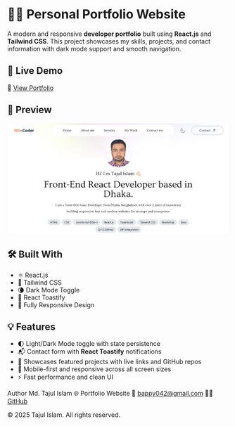 # 👨‍💻 Personal Portfolio Website

A modern and responsive **developer portfolio** built using **React.js** and **Tailwind CSS**. This project showcases my skills, projects, and contact information with dark mode support and smooth navigation.

## 🚀 Live Demo

🔗 [View Portfolio](https://your-portfolio-link.com)

## 📸 Preview

![Portfolio Preview](./public/screenshots/image.png)

## 🛠️ Built With

- ⚛️ React.js
- 🎨 Tailwind CSS
- 🌘 Dark Mode Toggle
- 🔔 React Toastify
- 📱 Fully Responsive Design

## 💡 Features

- 🌓 Light/Dark Mode toggle with state persistence
- 📬 Contact form with **React Toastify** notifications
- 💼 Showcases featured projects with live links and GitHub repos
- 📱 Mobile-first and responsive across all screen sizes
- ⚡ Fast performance and clean UI

Author
Md. Tajul Islam
🌐 Portfolio Website
📧 bappy042@gmail.com
👨‍💻 [GitHub](https://github.com/tajulbappy)

© 2025 Tajul Islam. All rights reserved.

